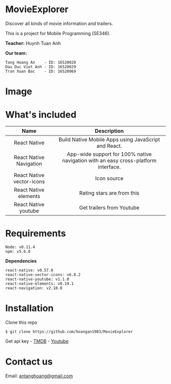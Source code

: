 # MovieExplorer
Discover all kinds of movie information and trailers.

This is a project for Mobile Programming (SE346).

**Teacher:**
Huynh Tuan Anh

**Our team:**
```
Tang Hoang An 	 - ID: 16520020
Dau Duc Viet Anh - ID: 16520029
Tran Xuan Bac 	 - ID: 16520069
```

# Image

# What's included

|            Name           |                                     Description                                    |
|:-------------------------:|:----------------------------------------------------------------------------------:|
|        React Native       |Build Native Mobile Apps using JavaScript and React.                                |
|  React Native Navigation  |App-wide support for 100% native navigation with an easy cross-platform interface.  |
| React Native vector-icons |Icon source                                                                         |
|   React Native elements   |Rating stars are from this                                                          |
|    React Native youtube   |Get trailers from Youtube                                                           |

# Requirements
```
Node: v8.11.4
npm: v5.6.0
```

**Dependencies**
```
react-native: v0.57.0
react-native-vector-icons: v6.0.2
react-native-youtube: v1.1.0
react-native-elements: v0.19.1
react-navigation: v2.18.0
```

# Installation
Clone this repo
```
$ git clone https://github.com/hoangan1903/MovieExplorer
```
Get api key - [TMDB](https://developers.themoviedb.org/3/getting-started/introduction) - [Youtube](https://developers.google.com/youtube/v3/getting-started)

# Contact us
Email: antanghoang@gmail.com
